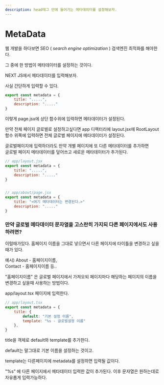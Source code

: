 ```yaml
---
description: head태그 안에 들어가는 메타데이터를 설정해보자.
---
```


# MetaData

웹 개발을 하다보면 SEO ( _search engine optimization_ ) 검색엔진 최적화를 해야한다.

그 중에 한 방법이 메타데이터를 설정하는 것이다.&#x20;

NEXT JS에서 메타데이터를 입력해보자.



사실 간단하게 입력할 수 있다.

```jsx
export const metadata = {
    title: ".....",
    description: "....."
}
```

이렇게 page.jsx에 상단 함수위에 입력하면 메타데이터가 설정된다.



만약 전체 페이지 글로벌로 설정하고싶다면 app 디렉터리에 layout.jsx에 RootLayout 함수 위쪽에 입력하면 전체 글로벌 페이지에 메타데이터가 설정된다.



글로벌페이지에 입력하더라도 만약 개별 페이지에 또 다른 메타데이터를 추가하면\
글로벌 페이지 메타데이터를 덮어쓰고 새로운 메타데이터가 추가된다.

```jsx
// app/layout.jsx
export const metadata = {
    title: ".....",
    description: "....."
}


// app/about/page.jsx
export const metadata = {
    title: "<여기 메타데이터는 변경된다.>"
    description: "....."
}
```



### 만약 글로벌 메타데이터 문자열을 고스란히 가지되 다른 페이지에서도 사용하려면?

이럴때가있다. 홈페이지 이름을 그대로 넣으면서 다른 페이지에 타이틀을 변경하고 싶을때가 있다.

예시)  About - 홈페이지이름,\
&#x20;         Contact - 홈페이지이름  등..

"홈페이지이름" 은 글로벌 페이지에서 가져오되 페이지마다 해당하는 페이지의 이름을 변경하고 싶을때 사용하는 방법이다.

app/layout.tsx 페이지에 입력한다.

```jsx
// app/layout.tsx
export const metadata = {
    title: {
        default: "기본 설정 이름",
        template: "%s - 글로벌설정 이름"
    },
}
```

title을 객체로 default와 template를 추가한다.

default는 말그대로 기본 이름을 설정하는 것이고.

template는 다른페이지에 metadata를 설정하면 입력될 값이다.

"%s" 에 다른 페이지에서 메타데이터 입력한 값이 추가된다. 이후 문자열은 원하는데로 자유롭게 입력가능하다.
